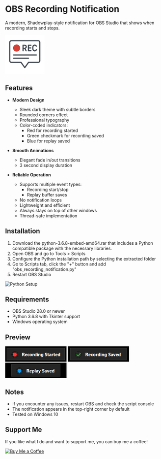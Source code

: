 # OBS Recording Notification

A modern, Shadowplay-style notification for OBS Studio that shows when recording starts and stops.

<img src="Instructions/recpopup.png" width="128" height="128" alt="Notification Preview">

## Features

- **Modern Design**
  - Sleek dark theme with subtle borders
  - Rounded corners effect
  - Professional typography
  - Color-coded indicators:
    - Red for recording started
    - Green checkmark for recording saved
    - Blue for replay saved

- **Smooth Animations**
  - Elegant fade in/out transitions
  - 3 second display duration

- **Reliable Operation**
  - Supports multiple event types:
    - Recording start/stop
    - Replay buffer saves
  - No notification loops
  - Lightweight and efficient
  - Always stays on top of other windows
  - Thread-safe implementation

## Installation

1. Download the python-3.6.8-embed-amd64.rar that includes a Python compatible package with the necessary libraries.
2. Open OBS and go to Tools > Scripts
3. Configure the Python installation path by selecting the extracted folder
4. Go to Scripts tab, click the "+" button and add "obs_recording_notification.py"
5. Restart OBS Studio

![Python Setup](Instructions/python%20select.PNG)

## Requirements

- OBS Studio 28.0 or newer
- Python 3.6.8 with Tkinter support
- Windows operating system

## Preview

![Recording Started](Instructions/recording.PNG)
![Recording Saved](Instructions/recording_saved.png)
![Replay Saved](Instructions/replay_saved.png)

## Notes

- If you encounter any issues, restart OBS and check the script console
- The notification appears in the top-right corner by default
- Tested on Windows 10

## Support Me

If you like what I do and want to support me, you can buy me a coffee!

[![Buy Me a Coffee](https://img.shields.io/badge/Buy%20Me%20a%20Coffee-FFDD00?style=for-the-badge&logo=buy-me-a-coffee&logoColor=black)](https://www.buymeacoffee.com/shadowxdgamer)
